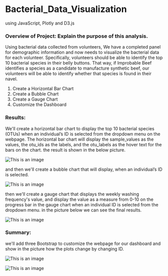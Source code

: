 # Bacterial_Data_Visualization

using JavaScript, Plotly and D3.js 

### Overview of Project: Explain the purpose of this analysis.

Using bacterial data collected from volunteers, We have a completed panel for demographic information and now needs to visualize the bacterial data for each volunteer. Specifically, volunteers should be able to identify the top 10 bacterial species in their belly buttons. That way, if Improbable Beef identifies a species as a candidate to manufacture synthetic beef, our volunteers will be able to identify whether that species is found in their navel.

1. Create a Horizontal Bar Chart
2. Create a Bubble Chart
3. Create a Gauge Chart
4. Customize the Dashboard

### Results:

We'll create a horizontal bar chart to display the top 10 bacterial species (OTUs) when an individual’s ID is selected from the dropdown menu on the webpage. The horizontal bar chart will display the sample_values as the values, the otu_ids as the labels, and the otu_labels as the hover text for the bars on the chart. the result is shown in the below picture. 

![This is an image](del1.png)

and then we'll create a bubble chart that will display, when an individual’s ID is selected.

![This is an image](del2.png)

then we'll create a gauge chart that displays the weekly washing frequency's value, and display the value as a measure from 0-10 on the progress bar in the gauge chart when an individual ID is selected from the dropdown menu. in the picture below we can see the final results.

![This is an image](final.png)


### Summary:

 we'll add three Bootstrap to customize the webpage for our dashboard and show in the picture how the plots change by changing ID.

 ![This is an image](style.png)

 ![This is an image](change.png)
